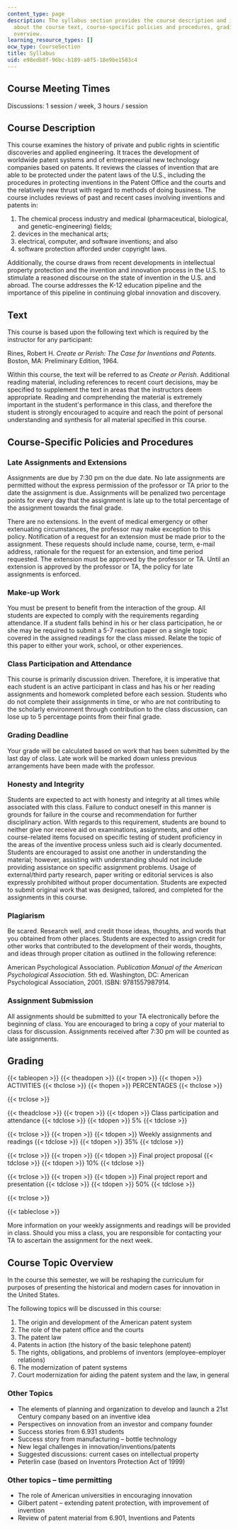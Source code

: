 ```yaml
---
content_type: page
description: The syllabus section provides the course description and information
  about the course text, course-specific policies and procedures, grading, and a topic
  overview.
learning_resource_types: []
ocw_type: CourseSection
title: Syllabus
uid: e98edb8f-96bc-b189-a8f5-18e9be1583c4
---
```


Course Meeting Times
--------------------

Discussions: 1 session / week, 3 hours / session

Course Description
------------------

This course examines the history of private and public rights in scientific discoveries and applied engineering. It traces the development of worldwide patent systems and of entrepreneurial new technology companies based on patents. It reviews the classes of invention that are able to be protected under the patent laws of the U.S., including the procedures in protecting inventions in the Patent Office and the courts and the relatively new thrust with regard to methods of doing business. The course includes reviews of past and recent cases involving inventions and patents in:

1.  The chemical process industry and medical (pharmaceutical, biological, and genetic-engineering) fields;
2.  devices in the mechanical arts;
3.  electrical, computer, and software inventions; and also
4.  software protection afforded under copyright laws.

Additionally, the course draws from recent developments in intellectual property protection and the invention and innovation process in the U.S. to stimulate a reasoned discourse on the state of invention in the U.S. and abroad. The course addresses the K-12 education pipeline and the importance of this pipeline in continuing global innovation and discovery.

Text
----

This course is based upon the following text which is required by the instructor for any participant:

Rines, Robert H. _Create or Perish: The Case for Inventions and Patents_. Boston, MA: Preliminary Edition, 1964.

Within this course, the text will be referred to as _Create or Perish_. Additional reading material, including references to recent court decisions, may be specified to supplement the text in areas that the instructors deem appropriate. Reading and comprehending the material is extremely important in the student's performance in this class, and therefore the student is strongly encouraged to acquire and reach the point of personal understanding and synthesis for all material specified in this course.

Course-Specific Policies and Procedures
---------------------------------------

### Late Assignments and Extensions

Assignments are due by 7:30 pm on the due date. No late assignments are permitted without the express permission of the professor or TA prior to the date the assignment is due. Assignments will be penalized two percentage points for every day that the assignment is late up to the total percentage of the assignment towards the final grade.

There are no extensions. In the event of medical emergency or other extenuating circumstances, the professor may make exception to this policy. Notification of a request for an extension must be made prior to the assignment. These requests should include name, course, term, e-mail address, rationale for the request for an extension, and time period requested. The extension must be approved by the professor or TA. Until an extension is approved by the professor or TA, the policy for late assignments is enforced.

### Make-up Work

You must be present to benefit from the interaction of the group. All students are expected to comply with the requirements regarding attendance. If a student falls behind in his or her class participation, he or she may be required to submit a 5-7 reaction paper on a single topic covered in the assigned readings for the class missed. Relate the topic of this paper to either your work, school, or other experiences.

### Class Participation and Attendance

This course is primarily discussion driven. Therefore, it is imperative that each student is an active participant in class and has his or her reading assignments and homework completed before each session. Students who do not complete their assignments in time, or who are not contributing to the scholarly environment through contribution to the class discussion, can lose up to 5 percentage points from their final grade.

### Grading Deadline

Your grade will be calculated based on work that has been submitted by the last day of class. Late work will be marked down unless previous arrangements have been made with the professor.

### Honesty and Integrity

Students are expected to act with honesty and integrity at all times while associated with this class. Failure to conduct oneself in this manner is grounds for failure in the course and recommendation for further disciplinary action. With regards to this requirement, students are bound to neither give nor receive aid on examinations, assignments, and other course-related items focused on specific testing of student proficiency in the areas of the inventive process unless such aid is clearly documented. Students are encouraged to assist one another in understanding the material; however, assisting with understanding should not include providing assistance on specific assignment problems. Usage of external/third party research, paper writing or editorial services is also expressly prohibited without proper documentation. Students are expected to submit original work that was designed, tailored, and completed for the assignments in this course.

### Plagiarism

Be scared. Research well, and credit those ideas, thoughts, and words that you obtained from other places. Students are expected to assign credit for other works that contributed to the development of their words, thoughts, and ideas through proper citation as outlined in the following reference:

American Psychological Association. _Publication Manual of the American Psychological Association_. 5th ed. Washington, DC: American Psychological Association, 2001. ISBN: 9781557987914.

### Assignment Submission

All assignments should be submitted to your TA electronically before the beginning of class. You are encouraged to bring a copy of your material to class for discussion. Assignments received after 7:30 pm will be counted as late assignments.

Grading
-------

{{< tableopen >}}
{{< theadopen >}}
{{< tropen >}}
{{< thopen >}}
ACTIVITIES
{{< thclose >}}
{{< thopen >}}
PERCENTAGES
{{< thclose >}}

{{< trclose >}}

{{< theadclose >}}
{{< tropen >}}
{{< tdopen >}}
Class participation and attendance
{{< tdclose >}}
{{< tdopen >}}
5%
{{< tdclose >}}

{{< trclose >}}
{{< tropen >}}
{{< tdopen >}}
Weekly assignments and readings
{{< tdclose >}}
{{< tdopen >}}
35%
{{< tdclose >}}

{{< trclose >}}
{{< tropen >}}
{{< tdopen >}}
Final project proposal
{{< tdclose >}}
{{< tdopen >}}
10%
{{< tdclose >}}

{{< trclose >}}
{{< tropen >}}
{{< tdopen >}}
Final project report and presentation
{{< tdclose >}}
{{< tdopen >}}
50%
{{< tdclose >}}

{{< trclose >}}

{{< tableclose >}}

  

More information on your weekly assignments and readings will be provided in class. Should you miss a class, you are responsible for contacting your TA to ascertain the assignment for the next week.

Course Topic Overview
---------------------

In the course this semester, we will be reshaping the curriculum for purposes of presenting the historical and modern cases for innovation in the United States.

The following topics will be discussed in this course:

1.  The origin and development of the American patent system
2.  The role of the patent office and the courts
3.  The patent law
4.  Patents in action (the history of the basic telephone patent)
5.  The rights, obligations, and problems of inventors (employee-employer relations)
6.  The modernization of patent systems
7.  Court modernization for aiding the patent system and the law, in general

### Other Topics

*   The elements of planning and organization to develop and launch a 21st Century company based on an inventive idea
*   Perspectives on innovation from an investor and company founder
*   Success stories from 6.931 students
*   Success story from manufacturing – bottle technology
*   New legal challenges in innovation/inventions/patents
*   Suggested discussions: current cases on intellectual property
*   Peterlin case (based on Inventors Protection Act of 1999)

### Other topics – time permitting

*   The role of American universities in encouraging innovation
*   Gilbert patent – extending patent protection, with improvement of invention
*   Review of patent material from 6.901, Inventions and Patents